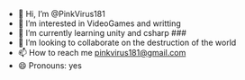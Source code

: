 - 👋 Hi, I’m @PinkVirus181
- 👀 I’m interested in VideoGames and writting
- 🌱 I’m currently learning unity and csharp ###
- 💞️ I’m looking to collaborate on the destruction of the world
- 📫 How to reach me pinkvirus181@gmail.com
- 😄 Pronouns: yes
